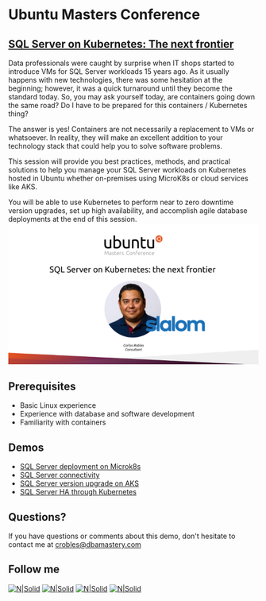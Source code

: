# Ubuntu Masters Conference
## [SQL Server on Kubernetes: The next frontier](https://www.brighttalk.com/webcast/6793/453228)

Data professionals were caught by surprise when IT shops started to introduce VMs for SQL Server workloads 15 years ago. As it usually happens with new technologies, there was some hesitation at the beginning; however, it was a quick turnaround until they become the standard today. So, you may ask yourself today, are containers going down the same road? Do I have to be prepared for this containers / Kubernetes thing?

The answer is yes! Containers are not necessarily a replacement to VMs or whatsoever. In reality, they will make an excellent addition to your technology stack that could help you to solve software problems.

This session will provide you best practices, methods, and practical solutions to help you manage your SQL Server workloads on Kubernetes hosted in Ubuntu whether on-premises using MicroK8s or cloud services like AKS.

You will be able to use Kubernetes to perform near to zero downtime version upgrades, set up high availability, and accomplish agile database deployments at the end of this session.
[![N|Solid](./UbuntuMasters-CarlosRobles.png)](https://www.brighttalk.com/webcast/6793/453228)

## **Prerequisites**  
* Basic Linux experience
* Experience with database and software development
* Familiarity with containers

## **Demos**  
* [SQL Server deployment on Microk8s](Demo_01)
* [SQL Server connectivity](Demo_02)
* [SQL Server version upgrade on AKS](Demo_03)
* [SQL Server HA through Kubernetes](Demo_04)

## Questions?
If you have questions or comments about this demo, don't hesitate to contact me at <crobles@dbamastery.com>

## Follow me
[![N|Solid](http://dbamastery.com/wp-content/uploads/2018/08/if_twitter_circle_color_107170.png)](https://twitter.com/dbamastery) [![N|Solid](http://dbamastery.com/wp-content/uploads/2018/08/if_github_circle_black_107161.png)](https://github.com/dbamaster) [![N|Solid](http://dbamastery.com/wp-content/uploads/2018/08/if_linkedin_circle_color_107178.png)](https://www.linkedin.com/in/croblesdba/) [![N|Solid](http://dbamastery.com/wp-content/uploads/2018/08/if_browser_1055104.png)](http://dbamastery.com/)